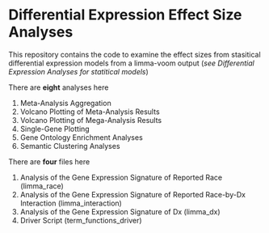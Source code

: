 # Differential Expression Effect Size Analyses

This repository contains the code to examine the effect sizes from stasitical differential expression models from a limma-voom output (_see Differential Expression Analyses for statitical models_)

There are **eight** analyses here 
1) Meta-Analysis Aggregation 
2) Volcano Plotting of Meta-Analysis Results
3) Volcano Plotting of Mega-Analysis Results
4) Single-Gene Plotting
5) Gene Ontology Enrichment Analyses
6) Semantic Clustering Analyses

There are **four** files here
1) Analysis of the Gene Expression Signature of Reported Race (limma_race)
3) Analysis of the Gene Expression Signature of Reported Race-by-Dx Interaction (limma_interaction)
4) Analysis of the Gene Expression Signature of Dx (limma_dx)
5) Driver Script (term_functions_driver)

